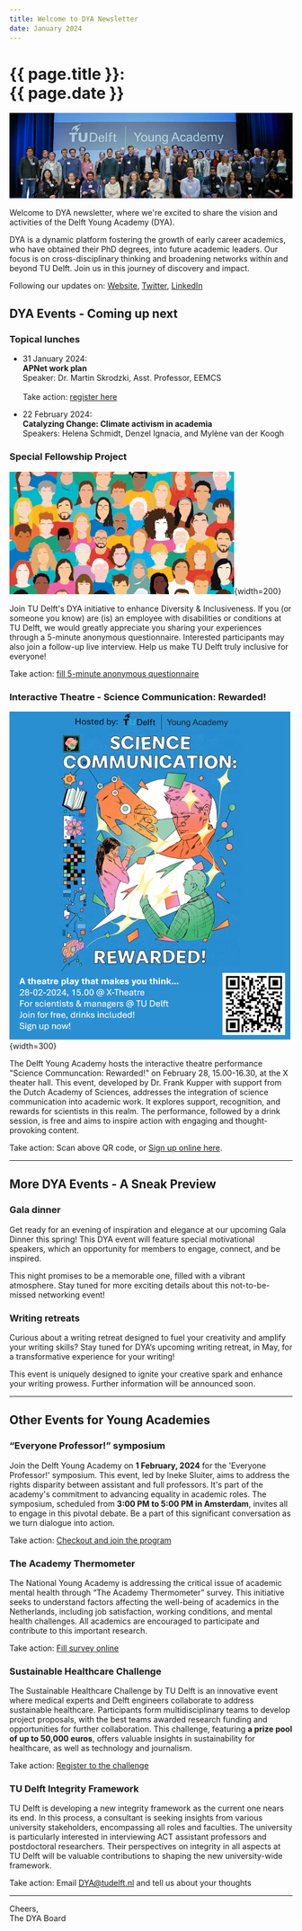 ```yaml
---
title: Welcome to DYA Newsletter
date: January 2024
---
```


# {{ page.title }}: <br/> {{ page.date }}

![dya-photo](https://raw.githubusercontent.com/junzis/dya-newsletter-images/main/images/dya-header.jpg)

Welcome to DYA newsletter, where we're excited to share the vision and activities of the Delft Young Academy (DYA).

DYA is a dynamic platform fostering the growth of early career academics, who have obtained their PhD degrees, into future academic leaders. Our focus is on cross-disciplinary thinking and broadening networks within and beyond TU Delft. Join us in this journey of discovery and impact.

Following our updates on: [Website](https://www.tudelft.nl/en/research/cooperation/delft-young-academy), [Twitter](https://twitter.com/delft_young), [LinkedIn](https://www.linkedin.com/company/delft-young-academy)

## DYA Events - Coming up next

### Topical lunches

- 31 January 2024: \
   **APNet work plan** \
   Speaker: Dr. Martin Skrodzki, Asst. Professor, EEMCS\
   \
   Take action: [register here](https://forms.office.com/e/6rrVFpwUjF)

- 22 February 2024: \
   **Catalyzing Change: Climate activism in academia** \
   Speakers: Helena Schmidt, Denzel Ignacia, and Mylène van der Koogh

### Special Fellowship Project

![dya-photo](https://raw.githubusercontent.com/junzis/dya-newsletter-images/main/images/2024-01/img01.png){width=200}

Join TU Delft's DYA initiative to enhance Diversity & Inclusiveness. If you (or someone you know) are (is) an employee with disabilities or conditions at TU Delft, we would greatly appreciate you sharing your experiences through a 5-minute anonymous questionnaire. Interested participants may also join a follow-up live interview. Help us make TU Delft truly inclusive for everyone!

Take action: [fill 5-minute anonymous questionnaire](https://forms.office.com/e/ud1tuwi5zC)

### Interactive Theatre - Science Communication: Rewarded!

![dya-photo](https://raw.githubusercontent.com/junzis/dya-newsletter-images/main/images/2024-01/img02.png){width=300}

The Delft Young Academy hosts the interactive theatre performance "Science Communcation: Rewarded!" on February 28, 15.00-16.30, at the X theater hall.
This event, developed by Dr. Frank Kupper with support from the Dutch Academy of Sciences, addresses the integration of science communication into academic work. It explores support, recognition, and rewards for scientists in this realm. The performance, followed by a drink session, is free and aims to inspire action with engaging and thought-provoking content.

Take action: Scan above QR code, or [Sign up online here](https://forms.office.com/pages/responsepage.aspx?id=TVJuCSlpMECM04q0LeCIe0uZ4PYy5dROlpMVVMbaUd1UNTBHTUZaUDNWNVFXTTdEOUw1SEFQWVNKMS4u).

---

## More DYA Events - A Sneak Preview

### Gala dinner

Get ready for an evening of inspiration and elegance at our upcoming Gala Dinner this spring! This DYA event will feature special motivational speakers, which an opportunity for members to engage, connect, and be inspired.

This night promises to be a memorable one, filled with a vibrant atmosphere. Stay tuned for more exciting details about this not-to-be-missed networking event!

### Writing retreats

Curious about a writing retreat designed to fuel your creativity and amplify your writing skills? Stay tuned for DYA’s upcoming writing retreat, in May, for a transformative experience for your writing!

This event is uniquely designed to ignite your creative spark and enhance your writing prowess. Further information will be announced soon.

---

## Other Events for Young Academies

### “Everyone Professor!” symposium

Join the Delft Young Academy on **1 February, 2024** for the 'Everyone Professor!' symposium. This event, led by Ineke Sluiter, aims to address the rights disparity between assistant and full professors. It's part of the academy's commitment to advancing equality in academic roles.
The symposium, scheduled from **3:00 PM to 5:00 PM in Amsterdam**, invites all to engage in this pivotal debate. Be a part of this significant conversation as we turn dialogue into action.

Take action: [Checkout and join the program](https://www.lyyti.fi/reg/iedereen-professor-1-februari)

### The Academy Thermometer

The National Young Academy is addressing the critical issue of academic mental health through “The Academy Thermometer” survey. This initiative seeks to understand factors affecting the well-being of academics in the Netherlands, including job satisfaction, working conditions, and mental health challenges. All academics are encouraged to participate and contribute to this important research.

Take action: [Fill survey online](https://vuamsterdam.eu.qualtrics.com/jfe/form/SV_dm2GjuBsnNk5lOu)

### Sustainable Healthcare Challenge

The Sustainable Healthcare Challenge by TU Delft is an innovative event where medical experts and Delft engineers collaborate to address sustainable healthcare. Participants form multidisciplinary teams to develop project proposals, with the best teams awarded research funding and opportunities for further collaboration. This challenge, featuring **a prize pool of up to 50,000 euros**, offers valuable insights in sustainability for healthcare, as well as technology and journalism.

Take action: [Register to the challenge](https://www.aanmelder.nl/150740/subscribe)

### TU Delft Integrity Framework

TU Delft is developing a new integrity framework as the current one nears its end. In this process, a consultant is seeking insights from various university stakeholders, encompassing all roles and faculties. The university is particularly interested in interviewing ACT assistant professors and postdoctoral researchers. Their perspectives on integrity in all aspects at TU Delft will be valuable contributions to shaping the new university-wide framework.

Take action: Email [DYA@tudelft.nl](mailto:DYA@tudelft.nl?subject=Interity_Framework) and tell us about your thoughts

---

Cheers, \
The DYA Board
